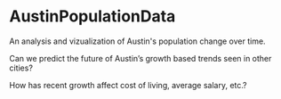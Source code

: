 # AustinPopulationData

An analysis and vizualization of Austin's population change over time.

Can we predict the future of Austin’s growth based trends seen in other cities? 

How has recent growth affect cost of living, average salary, etc.?
